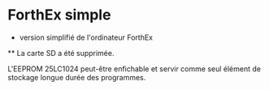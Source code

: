 ForthEx simple
==============

* version simplifié de l'ordinateur ForthEx

** La carte SD a été supprimée.



L'EEPROM 25LC1024 peut-être enfichable et servir comme seul élément de stockage longue durée des programmes.


